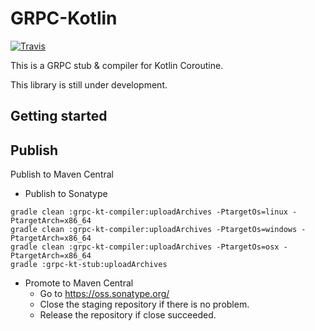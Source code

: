 # GRPC-Kotlin
[![Travis](https://travis-ci.org/xiaodongw/grpc-kt.svg?branch=master)](https://travis-ci.org/xiaodongw/grpc-kt)

This is a GRPC stub & compiler for Kotlin Coroutine.

This library is still under development.

## Getting started


## Publish
Publish to Maven Central

* Publish to Sonatype
```
gradle clean :grpc-kt-compiler:uploadArchives -PtargetOs=linux -PtargetArch=x86_64
gradle clean :grpc-kt-compiler:uploadArchives -PtargetOs=windows -PtargetArch=x86_64
gradle clean :grpc-kt-compiler:uploadArchives -PtargetOs=osx -PtargetArch=x86_64
gradle :grpc-kt-stub:uploadArchives
```

* Promote to Maven Central
  * Go to https://oss.sonatype.org/
  * Close the staging repository if there is no problem.
  * Release the repository if close succeeded.